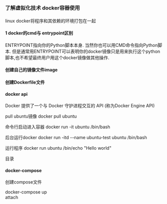 ### 了解虚拟化技术 docker容器使用


#### 
linux docker将程序和其依赖的环境打包在一起 


#### 1 docker的cmd与 entrypoint区别
ENTRYPOINT指向你的Python脚本本身. 当然你也可以用CMD命令指向Python脚本. 但是通常用ENTRYPOINT可以表明你的docker镜像只是用来执行这个python脚本,也不希望最终用户用这个docker镜像做其他操作.

#### 创建自己的镜像文件image


#### 创建Dockerfile文件


#### docker api 
Docker 提供了一个与 Docker 守护进程交互的 API (称为Docker Engine API)

pull ubuntu镜像
docker pull ubuntu

命令行启动进入容器
docker run -it ubuntu /bin/bash

后台运行docker
docker run -itd --name ubuntu-test ubuntu /bin/bash


运行程序
docker run ubuntu /bin/echo "Hello world"

目录 


#### docker-compose
创建compose文件 

docker-compose up   
attach 



